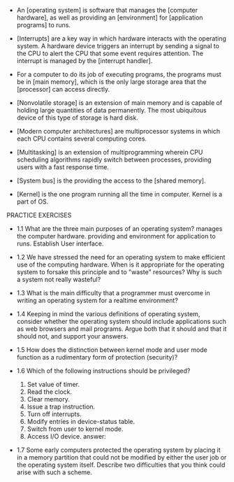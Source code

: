 - An [operating system] is software that manages the [computer hardware], as well as providing an [environment] for [application programs] to runs.

- [Interrupts] are a key way in which hardware interacts with the operating system. A hardware device triggers an interrupt by sending a signal to the CPU to alert the CPU that some event requires attention. The interrupt is managed by the [interrupt handler].

- For a computer to do its job of executing programs, the programs must be in [main memory], which is the only large storage area that the [processor] can access directly.
 
 - [Nonvolatile storage] is an extension of main memory and is capable of holding large quantities of data permanently. The most ubiquitous device of this type of storage is hard disk.

- [Modern computer architectures] are multiprocessor systems in which each CPU contains several computing cores.

-  [Multitasking] is an extension of multiprogramming wherein CPU scheduling algorithms rapidly switch between processes, providing users with a fast response time.

- [System bus] is the providing the access to the [shared memory].

- [Kernel] is the one program running all the time in computer. Kernel is a part of OS.  

PRACTICE EXERCISES
- 1.1 What are the three main purposes of an operating system?
	manages the computer hardware.
	providing and environment for application to runs.
	Establish User interface.

- 1.2 We have stressed the need for an operating system to make efficient use of the computing hardware. When is it appropriate for the operating system to forsake this principle and to "waste" resources? Why is such a system not really wasteful?


- 1.3 What is the main difficulty that a programmer must overcome in writing an operating system for a realtime environment?

- 1.4 Keeping in mind the various definitions of operating system, consider whether the operating system should include applications such as web browsers and mail programs. Argue both that it should and that it should not, and support your answers.
- 1.5 How does the distinction between kernel mode and user mode function as a rudimentary form of protection (security)?
- 1.6 Which of the following instructions should be privileged?
    1. Set value of timer.
    2. Read the clock.
    3. Clear memory.
    4. Issue a trap instruction.
    5. Turn off interrupts.
    6. Modify entries in device-status table.
    7. Switch from user to kernel mode.
    8. Access I/O device.
    answer: 

- 1.7 Some early computers protected the operating system by placing it in a memory partition that could not be modified by either the user job or the operating system itself. Describe two difficulties that you think could arise with such a scheme.